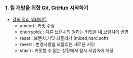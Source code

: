 ### 1. 팀 개발을 위한 Git, GitHub 시작하기
- [강의 정리 업데이트](https://github.com/leemyungju9347/TIL/blob/master/Git/%ED%8C%80%20%EA%B0%9C%EB%B0%9C%EC%9D%84%20%EC%9C%84%ED%95%9C%20Git,%20GitHub%20%EC%8B%9C%EC%9E%91%ED%95%98%EA%B8%B0/Part01_%EA%B8%B0%EB%B3%B8_GUI%20%ED%99%98%EA%B2%BD%EC%97%90%EC%84%9C%20%EB%B2%84%EC%A0%84%20%EA%B4%80%EB%A6%AC%20%EC%8B%9C%EC%9E%91%ED%95%98%EA%B8%B0.md#3-%EB%AC%B5%EC%9D%80-%EC%BB%A4%EB%B0%8B%EC%9D%84-%EC%83%88-%EC%BB%A4%EB%B0%8B%EC%9C%BC%EB%A1%9C-%EC%9D%B4%EB%A0%A5-%EC%A1%B0%EC%9E%91%ED%95%98%EA%B8%B0-rebase)
	- amend : 커밋 수정
	- cherrypick : 다른 브랜치의 원하는 커밋을 내 브랜치에 반영
	- reset : 브랜치,커밋 되돌리기 (mixed,hard,soft)
	- revert : 변경사항을 되돌리는 새로운 커밋
	- stash : 커밋할 수 없는 상황에서 잠시 서랍속에 저장
